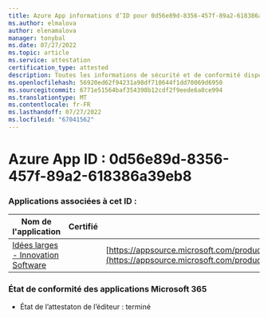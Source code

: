 ```yaml
---
title: Azure App informations d’ID pour 0d56e89d-8356-457f-89a2-618386a39eb8
ms.author: elmalova
author: elenamalova
manager: tonybal
ms.date: 07/27/2022
ms.topic: article
ms.service: attestation
certification_type: attested
description: Toutes les informations de sécurité et de conformité disponibles pour 0d56e89d-8356-457f-89a2-618386a39eb8.
ms.openlocfilehash: 56920ed62f94231a98df710644f1dd70069d6950
ms.sourcegitcommit: 6771e51564baf354398b12cdf2f9eede6a8ce994
ms.translationtype: MT
ms.contentlocale: fr-FR
ms.lasthandoff: 07/27/2022
ms.locfileid: "67041562"
---
```

# <a name="azure-app-id-0d56e89d-8356-457f-89a2-618386a39eb8"></a>Azure App ID : 0d56e89d-8356-457f-89a2-618386a39eb8


### <a name="apps-associated-with-this-id"></a>Applications associées à cet ID :
| **Nom de l'application** | **Certifié** | **Afficher dans AppSource** |
|--------------|---------------|-----------------------|
| [Idées larges - Innovation Software](../forward/wideideaspoweredbyidea2innovaitonswedenab.innovation_cloud_application.md) |  | [https://appsource.microsoft.com/product/office/wideideaspoweredbyidea2innovaitonswedenab.innovation_cloud_application](https://appsource.microsoft.com/product/office/wideideaspoweredbyidea2innovaitonswedenab.innovation_cloud_application) |

### <a name="microsoft-365-app-compliance-status"></a>État de conformité des applications Microsoft 365
- État de l’attestaton de l’éditeur : terminé
